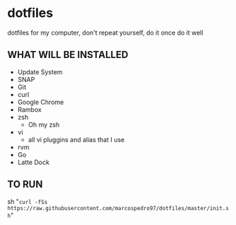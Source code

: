 # dotfiles
dotfiles for my computer, don't repeat yourself, do it once do it well

## WHAT WILL BE INSTALLED
 
  - Update System
  - SNAP
  - Git
  - curl
  - Google Chrome
  - Rambox
  - zsh
    - Oh my zsh
  - vi
    - all vi pluggins and alias that I use
  - rvm
  - Go
  - Latte Dock

## TO RUN

sh "`curl -fSs  https://raw.githubusercontent.com/marcospedro97/dotfiles/master/init.sh`"
